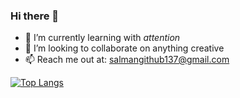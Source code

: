 ### Hi there 👋

<!--
**SalmanHabeeb/SalmanHabeeb** is a ✨ _special_ ✨ repository because its `README.md` (this file) appears on your GitHub profile.

Here are some ideas to get you started:

- 🔭 I’m currently working on ...
- 🌱 I’m currently learning ...
- 👯 I’m looking to collaborate on ...
- 🤔 I’m looking for help with ...
- 💬 Ask me about ...
- 📫 How to reach me: ...
- 😄 Pronouns: ...
- ⚡ Fun fact: ...
-->

- 🌱 I’m currently learning with _attention_
- 👯 I’m looking to collaborate on anything creative
- 📫 Reach me out at: salmangithub137@gmail.com

[![Top Langs](https://github-readme-stats.vercel.app/api/top-langs/?username=SalmanHabeeb&hide=css,html&exclude_repo=AIChess,AIChess-Dev,Titanic,INR-Predictor&layout=donut&theme=tokyonight)](https://github.com/SalmanHabeeb/github-readme-stats)
